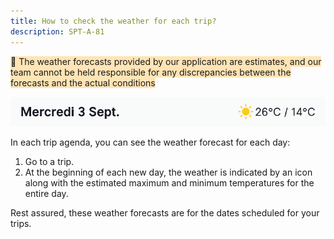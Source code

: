 ```yaml
---
title: How to check the weather for each trip?
description: SPT-A-81
---
```


<span style="background-color:moccasin;">📌 The weather forecasts provided by our application are estimates, and our team cannot be held responsible for any discrepancies between the forecasts and the actual conditions</span>

![](./images/weather.png)

In each trip agenda, you can see the weather forecast for each day:

1. Go to a trip.
2. At the beginning of each new day, the weather is indicated by an icon along with the estimated maximum and minimum temperatures for the entire day.

Rest assured, these weather forecasts are for the dates scheduled for your trips.